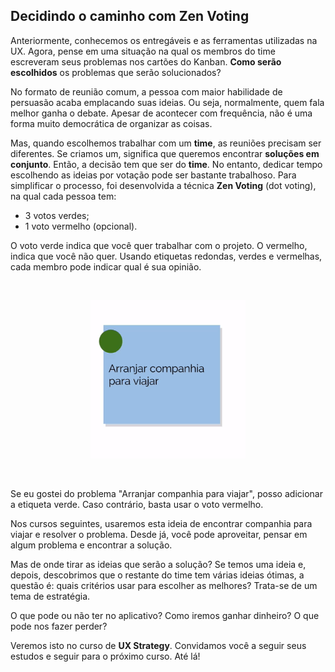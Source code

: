 ## Decidindo o caminho com Zen Voting 

Anteriormente, conhecemos os entregáveis e as ferramentas utilizadas na UX. Agora, pense em uma situação na qual os membros do time escreveram seus problemas nos cartões do Kanban. **Como serão escolhidos** os problemas que serão solucionados?

No formato de reunião comum, a pessoa com maior habilidade de persuasão acaba emplacando suas ideias. Ou seja, normalmente, quem fala melhor ganha o debate. Apesar de acontecer com frequência, não é uma forma muito democrática de organizar as coisas.

Mas, quando escolhemos trabalhar com um **time**, as reuniões precisam ser diferentes. Se criamos um, significa que queremos encontrar **soluções em conjunto**. Então, a decisão tem que ser do **time**. No entanto, dedicar tempo escolhendo as ideias por votação pode ser bastante trabalhoso. Para simplificar o processo, foi desenvolvida a técnica **Zen Voting** (dot voting), na qual cada pessoa tem:

+ 3 votos verdes;
+ 1 voto vermelho (opcional).

O voto verde indica que você quer trabalhar com o projeto. O vermelho, indica que você não quer. Usando etiquetas redondas, verdes e vermelhas, cada membro pode indicar qual é sua opinião.

<br>

<div align="center">

![Cartão Verde](images/green-card.png)

</div>

<br>

Se eu gostei do problema "Arranjar companhia para viajar", posso adicionar a etiqueta verde. Caso contrário, basta usar o voto vermelho.

Nos cursos seguintes, usaremos esta ideia de encontrar companhia para viajar e resolver o problema. Desde já, você pode aproveitar, pensar em algum problema e encontrar a solução.

Mas de onde tirar as ideias que serão a solução? Se temos uma ideia e, depois, descobrimos que o restante do time tem várias ideias ótimas, a questão é: quais critérios usar para escolher as melhores? Trata-se de um tema de estratégia.

O que pode ou não ter no aplicativo? Como iremos ganhar dinheiro? O que pode nos fazer perder?

Veremos isto no curso de **UX Strategy**. Convidamos você a seguir seus estudos e seguir para o próximo curso. Até lá!
